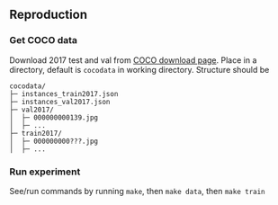 
## Reproduction
### Get COCO data
Download 2017 test and val from [COCO download page](https://cocodataset.org/#download).
Place in a directory, default is `cocodata` in working directory.
Structure should be
```
cocodata/
├─ instances_train2017.json
├─ instances_val2017.json
├─ val2017/
│  ├─ 000000000139.jpg
│  ├─ ...
├─ train2017/
│  ├─ 000000000???.jpg
│  ├─ ...
```
### Run experiment
See/run commands by running `make`, then `make data`, then `make train`
